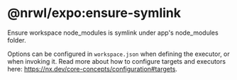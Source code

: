 # @nrwl/expo:ensure-symlink

Ensure workspace node_modules is symlink under app's node_modules folder.

Options can be configured in `workspace.json` when defining the executor, or when invoking it. Read more about how to configure targets and executors here: https://nx.dev/core-concepts/configuration#targets.
